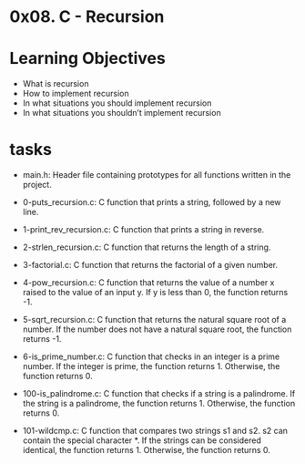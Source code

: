 # 0x08. C - Recursion

# Learning Objectives

* What is recursion
* How to implement recursion
* In what situations you should implement recursion
* In what situations you shouldn’t implement recursion

# tasks

* main.h: Header file containing prototypes for all functions written in the project.

* 0-puts_recursion.c: C function that prints a string, followed by a new line.

* 1-print_rev_recursion.c: C function that prints a string in reverse.

* 2-strlen_recursion.c: C function that returns the length of a string.

* 3-factorial.c: C function that returns the factorial of a given number.

* 4-pow_recursion.c: C function that returns the value of a number x raised to the value of an input y.
If y is less than 0, the function returns -1.

* 5-sqrt_recursion.c: C function that returns the natural square root of a number.
If the number does not have a natural square root, the function returns -1.

* 6-is_prime_number.c: C function that checks in an integer is a prime number.
If the integer is prime, the function returns 1.
Otherwise, the function returns 0.

* 100-is_palindrome.c: C function that checks if a string is a palindrome.
If the string is a palindrome, the function returns 1.
Otherwise, the function returns 0.

* 101-wildcmp.c: C function that compares two strings s1 and s2.
s2 can contain the special character *.
If the strings can be considered identical, the function returns 1.
Otherwise, the function returns 0.
